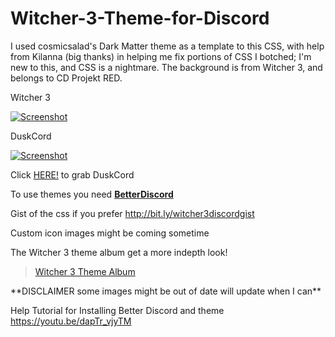 # Witcher-3-Theme-for-Discord
 I used cosmicsalad's Dark Matter theme as a template to this CSS, with help from Kilanna (big thanks) in helping me fix portions of CSS I botched; I'm new to this, and CSS is a nightmare. The background is from Witcher 3, and belongs to CD Projekt RED.

Witcher 3

[![Screenshot](http://bit.ly/28ZstSe)](https://gfycat.com/ImpossibleFewGoat "Click Me!")

DuskCord

[![Screenshot](http://bit.ly/2aN0Aho)](https://gfycat.com/DefensiveGracefulAntarcticfurseal "Click Me!")

Click [HERE!](https://github.com/jadeonking/Witcher-3-Theme-for-Discord/tree/Non-Transparent) to grab DuskCord

To use themes you need [__BetterDiscord__](https://betterdiscord.net/home/)

Gist of the css if you prefer http://bit.ly/witcher3discordgist

Custom icon images might be coming sometime

The Witcher 3 theme album get a more indepth look! 
<blockquote class="imgur-embed-pub" lang="en" data-id="a/Y5cg2"><a href="//imgur.com/a/Y5cg2">Witcher 3 Theme Album</a></blockquote><script async src="//s.imgur.com/min/embed.js" charset="utf-8"></script>
**DISCLAIMER some images might be out of date will update when I can**


Help Tutorial for Installing Better Discord and theme https://youtu.be/dapTr_vjyTM
